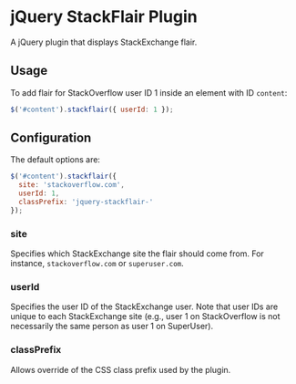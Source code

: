 # jQuery StackFlair Plugin

A jQuery plugin that displays StackExchange flair.

## Usage

To add flair for StackOverflow user ID 1 inside an element with ID `content`:

```javascript
$('#content').stackflair({ userId: 1 });
```

## Configuration

The default options are:

```javascript
$('#content').stackflair({
  site: 'stackoverflow.com',
  userId: 1,
  classPrefix: 'jquery-stackflair-'
});
```

### site
Specifies which StackExchange site the flair should come from. For instance, `stackoverflow.com` or `superuser.com`.

### userId
Specifies the user ID of the StackExchange user. Note that user IDs are unique to each StackExchange site (e.g., user 1 on StackOverflow is not necessarily the same person as user 1 on SuperUser).

### classPrefix
Allows override of the CSS class prefix used by the plugin.

